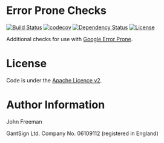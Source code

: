 <!--
  Copyright 2016 GantSign Ltd. All Rights Reserved.

  Licensed under the Apache License, Version 2.0 (the "License");
  you may not use this file except in compliance with the License.
  You may obtain a copy of the License at

      http://www.apache.org/licenses/LICENSE-2.0

  Unless required by applicable law or agreed to in writing, software
  distributed under the License is distributed on an "AS IS" BASIS,
  WITHOUT WARRANTIES OR CONDITIONS OF ANY KIND, either express or implied.
  See the License for the specific language governing permissions and
  limitations under the License.
-->
# Error Prone Checks

[![Build Status](https://travis-ci.org/gantsign/error-prone-checks.svg?branch=master)](https://travis-ci.org/gantsign/error-prone-checks)
[![codecov](https://codecov.io/gh/gantsign/error-prone-checks/branch/master/graph/badge.svg)](https://codecov.io/gh/gantsign/error-prone-checks)
[![Dependency Status](https://www.versioneye.com/user/projects/57e156d23adc05001270eb60/badge.svg?style=flat-round)](https://www.versioneye.com/user/projects/57e156d23adc05001270eb60)
[![License](https://img.shields.io/badge/license-apache-blue.svg)](LICENSE)

Additional checks for use with [Google Error Prone](http://errorprone.info).

# License

Code is under the
[Apache Licence v2](https://www.apache.org/licenses/LICENSE-2.0.txt).

# Author Information

John Freeman

GantSign Ltd.
Company No. 06109112 (registered in England)
